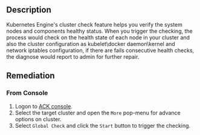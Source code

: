 ## Description

Kubernetes Engine's cluster check feature helps you verify the system nodes and components healthy status. When you trigger the checking, the process would check on the health state of each node in your cluster and also the cluster configuration as kubelet\docker daemon\kernel and network iptables configuration, if there are fails consecutive health checks, the diagnose would report to admin for further repair.

## Remediation

### From Console

1. Logon to [ACK console](https://cs.console.aliyun.com/#/k8s/cluster/list).
2. Select the target cluster and open the `More` pop-menu for advance options on cluster.
3. Select `Global Check` and click the `Start` button to trigger the checking.